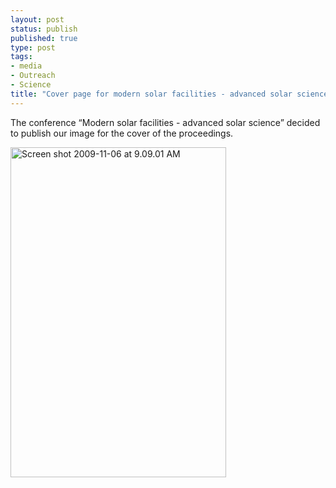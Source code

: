 ```yaml
--- 
layout: post
status: publish
published: true
type: post
tags: 
- media
- Outreach
- Science
title: "Cover page for modern solar facilities - advanced solar science\xE2\x80\x9D"
---
```

The conference “Modern solar facilities - advanced solar science” decided to publish our image for the cover of the proceedings.

<a href="http://adsabs.harvard.edu/abs/2007msfa.conf....0K"><img class="aligncenter size-full wp-image-697" title="Screen shot 2009-11-06 at 9.09.01 AM" src="http://nasonurb.files.wordpress.com/2009/11/screen-shot-2009-11-06-at-9-09-01-am.jpg" alt="Screen shot 2009-11-06 at 9.09.01 AM" width="345" height="528" /></a>

